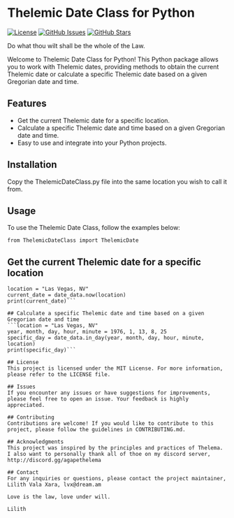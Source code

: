 # Thelemic Date Class for Python

[![License](https://img.shields.io/badge/License-MIT-blue.svg)](https://opensource.org/licenses/MIT)
[![GitHub Issues](https://img.shields.io/github/issues/your-username/your-repo.svg)](https://github.com/your-username/your-repo/issues)
[![GitHub Stars](https://img.shields.io/github/stars/your-username/your-repo.svg)](https://github.com/your-username/your-repo/stargazers)

Do what thou wilt shall be the whole of the Law. 

Welcome to Thelemic Date Class for Python! This Python package allows you to work with Thelemic dates, providing methods to obtain the current Thelemic date or calculate a specific Thelemic date based on a given Gregorian date and time.

## Features

- Get the current Thelemic date for a specific location.
- Calculate a specific Thelemic date and time based on a given Gregorian date and time.
- Easy to use and integrate into your Python projects.

## Installation
Copy the ThelemicDateClass.py file into the same location you wish to call it from. 

## Usage
To use the Thelemic Date Class, follow the examples below:

```from ThelemicDateClass import ThelemicDate```

## Get the current Thelemic date for a specific location
```date_data = ThelemicDate()
location = "Las Vegas, NV"
current_date = date_data.now(location)
print(current_date)```

## Calculate a specific Thelemic date and time based on a given Gregorian date and time
```location = "Las Vegas, NV"
year, month, day, hour, minute = 1976, 1, 13, 8, 25
specific_day = date_data.in_day(year, month, day, hour, minute, location)
print(specific_day)```

## License
This project is licensed under the MIT License. For more information, please refer to the LICENSE file.

## Issues
If you encounter any issues or have suggestions for improvements, please feel free to open an issue. Your feedback is highly appreciated.

## Contributing
Contributions are welcome! If you would like to contribute to this project, please follow the guidelines in CONTRIBUTING.md.

## Acknowledgments
This project was inspired by the principles and practices of Thelema. I also want to personally thank all of thoe on my discord server, http://discord.gg/agapethelema 

## Contact
For any inquiries or questions, please contact the project maintainer, Lilith Vala Xara, lvx@dream.am

Love is the law, love under will.  

Lilith 

